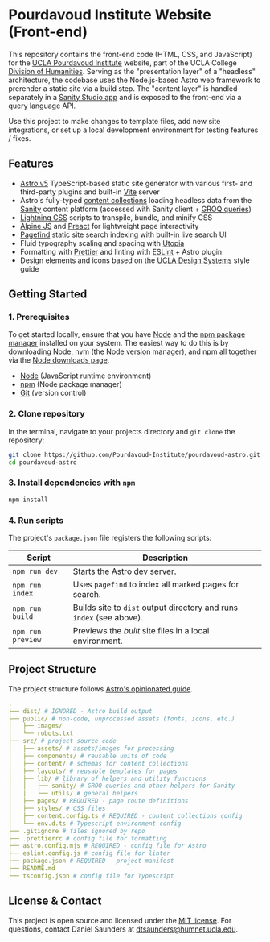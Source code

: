 # Pourdavoud Institute Website (Front-end)

This repository contains the front-end code (HTML, CSS, and JavaScript) for the [UCLA Pourdavoud Institute](https://pourdavoud.ucla.edu/) website, part of the UCLA College [Division of Humanities](https://humanities.ucla.edu/). Serving as the "presentation layer" of a "headless" architecture, the codebase uses the Node.js-based Astro web framework to prerender a static site via a build step. The "content layer" is handled separately in a [Sanity Studio app](https://github.com/Pourdavoud-Institute/sanity-studio) and is exposed to the front-end via a query language API.

Use this project to make changes to template files, add new site integrations, or set up a local development environment for testing features / fixes.

## Features

- [Astro v5](https://astro.build/) TypeScript-based static site generator with various first- and third-party plugins and built-in [Vite](http://vite.dev/) server
- Astro's fully-typed [content collections](https://docs.astro.build/en/guides/content-collections/) loading headless data from the [Sanity](https://www.sanity.io/) content platform (accessed with Sanity client + [GROQ queries](https://www.sanity.io/docs/content-lake/how-queries-work))
- [Lightning CSS](https://lightningcss.dev/) scripts to transpile, bundle, and minify CSS
- [Alpine JS](https://alpinejs.dev/start-here) and [Preact](https://preactjs.com/) for lightweight page interactivity
- [Pagefind](https://pagefind.app/) static site search indexing with built-in live search UI
- Fluid typography scaling and spacing with [Utopia](https://utopia.fyi/)
- Formatting with [Prettier](https://prettier.io/) and linting with [ESLint](https://eslint.org/) + Astro plugin
- Design elements and icons based on the [UCLA Design Systems](https://designsystem.brand.ucla.edu/) style guide

## Getting Started

### 1. Prerequisites

To get started locally, ensure that you have [Node](https://nodejs.org/en) and the [npm package manager](https://www.npmjs.com/) installed on your system. The easiest way to do this is by downloading Node, nvm (the Node version manager), and npm all together via the [Node downloads page](https://nodejs.org/en/download).

- [Node](https://nodejs.org/en) (JavaScript runtime environment)
- [npm](https://www.npmjs.com/) (Node package manager)
- [Git](https://git-scm.com/book/en/v2/Getting-Started-Installing-Git) (version control)

### 2. Clone repository

In the terminal, navigate to your projects directory and `git clone` the repository:

```sh
git clone https://github.com/Pourdavoud-Institute/pourdavoud-astro.git
cd pourdavoud-astro
```

### 3. Install dependencies with `npm`

```sh
npm install
```

### 4. Run scripts

The project's `package.json` file registers the following scripts:

<!-- prettier-ignore -->
| Script | Description |
| ------ | ----------- |
| `npm run dev` | Starts the Astro dev server. |
| `npm run index` | Uses `pagefind` to index all marked pages for search. |
| `npm run build` | Builds site to `dist` output directory and runs `index` (see above). |
| `npm run preview` | Previews the *built* site files in a local environment. |

## Project Structure

The project structure follows [Astro's opinionated guide](https://docs.astro.build/en/basics/project-structure/#public).

```yaml
.
├── dist/ # IGNORED - Astro build output
├── public/ # non-code, unprocessed assets (fonts, icons, etc.)
│   ├── images/
│   └── robots.txt
├── src/ # project source code
│   ├── assets/ # assets/images for processing
│   ├── components/ # reusable units of code
│   ├── content/ # schemas for content collections
│   ├── layouts/ # reusable templates for pages
│   ├── lib/ # library of helpers and utility functions
│   │   ├── sanity/ # GROQ queries and other helpers for Sanity
│   │   └── utils/ # general helpers
│   ├── pages/ # REQUIRED - page route definitions
│   ├── styles/ # CSS files
│   ├── content.config.ts # REQUIRED - content collections config
│   └── env.d.ts # Typescript environment config
├── .gitignore # files ignored by repo
├── .prettierrc # config file for formatting
├── astro.config.mjs # REQUIRED - config file for Astro
├── eslint.config.js # config file for linter
├── package.json # REQUIRED - project manifest
├── README.md
└── tsconfig.json # config file for Typescript
```

## License & Contact

This project is open source and licensed under the [MIT license](https://choosealicense.com/licenses/mit/). For questions, contact Daniel Saunders at [dtsaunders@humnet.ucla.edu](mailto:dtsaunders@humnet.ucla.edu).
